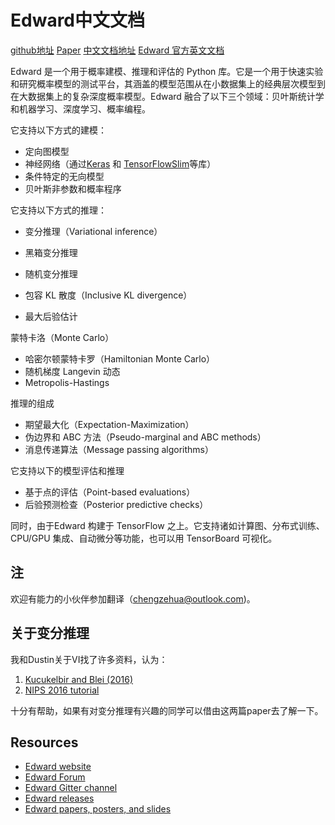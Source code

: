 # Edward中文文档

[github地址](https://github.com/blei-lab/edward) [Paper](https://arxiv.org/pdf/1701.03757v1.pdf) [中文文档地址](https://edward-cn.readthedocs.io/zh/latest/) [Edward 官方英文文档](edwardlib.org)

Edward 是一个用于概率建模、推理和评估的 Python 库。它是一个用于快速实验和研究概率模型的测试平台，其涵盖的模型范围从在小数据集上的经典层次模型到在大数据集上的复杂深度概率模型。Edward 融合了以下三个领域：贝叶斯统计学和机器学习、深度学习、概率编程。

它支持以下方式的建模：

* 定向图模型
* 神经网络（通过[Keras](http://keras.io) 和 [TensorFlowSlim](https://github.com/tensorflow/tensorflow/tree/master/tensorflow/contrib/slim)等库）
* 条件特定的无向模型
* 贝叶斯非参数和概率程序

它支持以下方式的推理：

- 变分推理（Variational inference）


- 黑箱变分推理
- 随机变分推理
- 包容 KL 散度（Inclusive KL divergence）
- 最大后验估计

蒙特卡洛（Monte Carlo）

- 哈密尔顿蒙特卡罗（Hamiltonian Monte Carlo）
- 随机梯度 Langevin 动态
- Metropolis-Hastings

推理的组成

- 期望最大化（Expectation-Maximization）
- 伪边界和 ABC 方法（Pseudo-marginal and ABC methods）
- 消息传递算法（Message passing algorithms）

它支持以下的模型评估和推理

- 基于点的评估（Point-based evaluations）
- 后验预测检查（Posterior predictive checks）

同时，由于Edward 构建于 TensorFlow 之上。它支持诸如计算图、分布式训练、CPU/GPU 集成、自动微分等功能，也可以用 TensorBoard 可视化。

## 注

欢迎有能力的小伙伴参加翻译（chengzehua@outlook.com)。

## 关于变分推理

我和Dustin关于VI找了许多资料，认为：

1.  [Kucukelbir and Blei (2016)](https://arxiv.org/abs/1601.00670)
2.  [NIPS 2016 tutorial ](https://nips.cc/Conferences/2016/Schedule?showEvent=6199)

十分有帮助，如果有对变分推理有兴趣的同学可以借由这两篇paper去了解一下。

## Resources

- [Edward website](http://edwardlib.org)
- [Edward Forum](http://discuss.edwardlib.org)
- [Edward Gitter channel](http://gitter.im/blei-lab/edward)
- [Edward releases](https://github.com/blei-lab/edward/releases)
- [Edward papers, posters, and slides](https://github.com/edwardlib/papers)